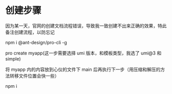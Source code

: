 # 创建步骤

因为某一天，官网的创建文档流程错误，导致我一致创建不出来正确的效果，特此备注创建流程，以防忘记

npm i @ant-design/pro-cli -g

pro create myapp(这一步需要选择 umi 版本，和模板类型，我选了 umi@3 和 simple)

将 myapp 内的内容放到心仪的文件下 main 后再执行下一步（用压缩和解压的方法转移文件位置会快一些）

npm i
